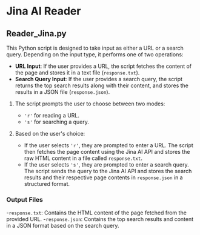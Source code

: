 # Jina AI Reader

## Reader_Jina.py
This Python script is designed to take input as either a URL or a search query. Depending on the input type, it performs one of two operations:

- **URL Input**: If the user provides a URL, the script fetches the content of the page and stores it in a text file (`response.txt`).
- **Search Query Input**: If the user provides a search query, the script returns the top search results along with their content, and stores the results in a JSON file (`response.json`).

1. The script prompts the user to choose between two modes:
   - `'r'` for reading a URL.
   - `'s'` for searching a query.

2. Based on the user's choice:
   - If the user selects `'r'`, they are prompted to enter a URL. The script then fetches the page content using the Jina AI API and stores the raw HTML content in a file called `response.txt`.
   - If the user selects `'s'`, they are prompted to enter a search query. The script sends the query to the Jina AI API and stores the search results and their respective page contents in `response.json` in a structured format.

### Output Files
-`response.txt`: Contains the HTML content of the page fetched from the provided URL.
-`response.json`: Contains the top search results and content in a JSON format based on the search query.

